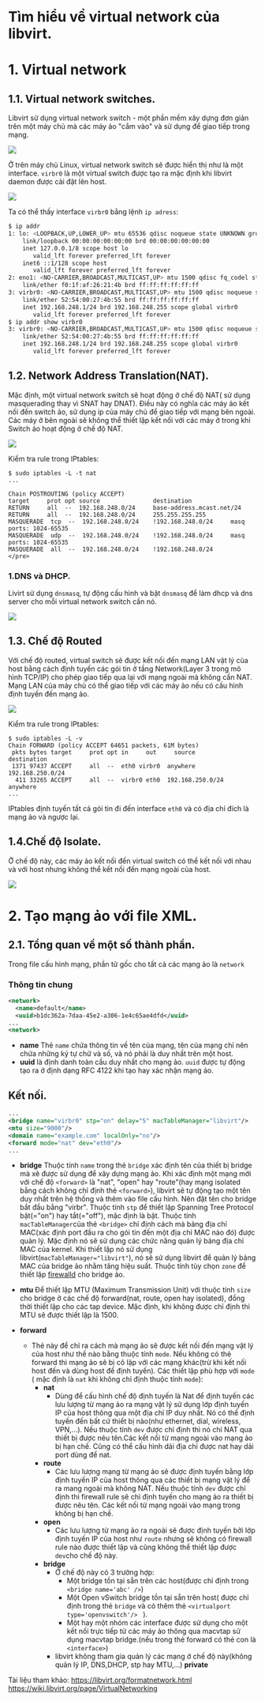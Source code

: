 # Tìm hiểu về virtual network của libvirt.

# 1. Virtual network
## 1.1. Virtual network switches.
Libvirt sử dụng virtual network switch - một phần mềm xây dựng đơn giản trên một máy chủ mà các máy ảo "cắm vào" và sử dụng để giao tiếp trong mạng.

![](https://i.imgur.com/tDMi2UV.png)

Ở trên máy chủ Linux, virtual network switch sẽ được hiển thị như là một interface. `virbr0` là một virtual switch được tạo ra mặc định khi libvirt daemon được cài đặt lên host.

![](https://i.imgur.com/chfrSdl.png)

Ta có thể thấy interface `virbr0` bằng lệnh `ip adress`:
```sh
$ ip addr
1: lo: <LOOPBACK,UP,LOWER_UP> mtu 65536 qdisc noqueue state UNKNOWN group default qlen 1000
    link/loopback 00:00:00:00:00:00 brd 00:00:00:00:00:00
    inet 127.0.0.1/8 scope host lo
       valid_lft forever preferred_lft forever
    inet6 ::1/128 scope host 
       valid_lft forever preferred_lft forever
2: eno1: <NO-CARRIER,BROADCAST,MULTICAST,UP> mtu 1500 qdisc fq_codel state DOWN group default qlen 1000
    link/ether f0:1f:af:26:21:4b brd ff:ff:ff:ff:ff:ff
3: virbr0: <NO-CARRIER,BROADCAST,MULTICAST,UP> mtu 1500 qdisc noqueue state DOWN group default qlen 1000
    link/ether 52:54:00:27:4b:55 brd ff:ff:ff:ff:ff:ff
    inet 192.168.248.1/24 brd 192.168.248.255 scope global virbr0
       valid_lft forever preferred_lft forever
$ ip addr show virbr0
3: virbr0: <NO-CARRIER,BROADCAST,MULTICAST,UP> mtu 1500 qdisc noqueue state DOWN group default qlen 1000
    link/ether 52:54:00:27:4b:55 brd ff:ff:ff:ff:ff:ff
    inet 192.168.248.1/24 brd 192.168.248.255 scope global virbr0
       valid_lft forever preferred_lft forever
```

## 1.2. Network Address Translation(NAT).
Mặc định, một virtual network switch sẽ hoạt động ở chế độ NAT( sử dụng masquerading thay vì SNAT hay DNAT).
Điều này có nghĩa các máy ảo kết nối đến switch ảo, sử dụng ip của máy chủ để giao tiếp với mạng bên ngoài. Các máy ở bên ngoài sẽ không thể thiết lập kết nối với các máy ở trong khi Switch ảo hoạt động ở chế độ NAT.

![](https://i.imgur.com/DnzmFmi.png)

Kiểm tra rule trong IPtables:
```
$ sudo iptables -L -t nat
... 

Chain POSTROUTING (policy ACCEPT)
target     prot opt source               destination         
RETURN     all  --  192.168.248.0/24     base-address.mcast.net/24 
RETURN     all  --  192.168.248.0/24     255.255.255.255     
MASQUERADE  tcp  --  192.168.248.0/24    !192.168.248.0/24     masq ports: 1024-65535
MASQUERADE  udp  --  192.168.248.0/24    !192.168.248.0/24     masq ports: 1024-65535
MASQUERADE  all  --  192.168.248.0/24    !192.168.248.0/24    
</pre>
```
### 1.DNS và DHCP.
Livirt sử dụng `dnsmasq`, tự động cấu hình và bật `dnsmasq` để làm dhcp và dns server cho mỗi virtual network switch cần nó.

![](https://i.imgur.com/RgRRdyX.png)

## 1.3. Chế độ Routed 
Với chế độ routed, virtual switch sẽ được kết nối đến mạng LAN vật lý của host bằng cách định tuyến các gói tin ở tầng Network(Layer 3 trong mô hình TCP/IP) cho phép giao tiếp qua lại với mạng ngoài mà không cần NAT. Mạng LAN của máy chủ có thể giao tiếp với các máy ảo nếu có cấu hình định tuyến đến mạng ảo.

![](https://i.imgur.com/8KX8xus.png)

Kiểm tra rule trong IPtables: 
```
$ sudo iptables -L -v
Chain FORWARD (policy ACCEPT 64651 packets, 61M bytes)
 pkts bytes target     prot opt in     out     source               destination         
 1371 97437 ACCEPT     all  --  eth0 virbr0  anywhere             192.168.250.0/24    
  411 33265 ACCEPT     all  --  virbr0 eth0  192.168.250.0/24     anywhere            
...
```
IPtables định tuyến tất cả gói tin đi đến interface `eth0` và có địa chỉ đích là mạng ảo và ngược lại.


## 1.4.Chế độ Isolate.
Ở chế độ này, các máy ảo kết nối đến virtual switch có thể kết nối với nhau và với host nhưng không thể kết nối đến mạng ngoài của host.


![](https://i.imgur.com/RQzkcWN.png)


# 2. Tạo mạng ảo với file XML.

## 2.1. Tổng quan về một số thành phần.

Trong file cấu hình mạng, phần tử gốc cho tất cả các mạng ảo là `network`

### Thông tin chung
```xml
<network>
  <name>default</name>
  <uuid>b1dc362a-7daa-45e2-a306-1e4c65ae4dfd</uuid>
...
<network>
```
- **name** Thẻ `name` chứa thông tin về tên của mạng, tên của mạng chỉ nên chứa những ký tự chữ và số, và nó phải là duy nhất trên một host.
- **uuid** là định danh toàn cầu duy nhất cho mạng ảo. `uuid` được tự động tạo ra ở định dạng RFC 4122 khi tạo hay xác nhận mạng ảo.


## Kết nối.
```xml
...
<bridge name="virbr0" stp="on" delay="5" macTableManager="libvirt"/>
<mtu size="9000"/>
<domain name="example.com" localOnly="no"/>
<forward mode="nat" dev="eth0"/>
...
```

- **bridge**
    Thuộc tính `name` trong thẻ `bridge` xác định tên của thiết bị bridge mà xẽ được sử dụng để xây dựng mạng ảo. Khi xác định một mạng mới với chế độ `<forward>` là "nat", "open" hay "route"(hay mạng isolated bằng cách không chỉ định thẻ `<forward>`), libvirt sẽ tự động tạo một tên duy nhất trên hệ thống và thêm vào file cấu hình. Nên đặt tên cho bridge bắt đầu bằng "virbr".
    Thuộc tính `stp` để thiết lập Spanning Tree Protocol bật(="on") hay tắt(="off"), mặc định là bật.
    Thuộc tính `macTableManager`của thẻ `<bridge>` chỉ định cách mà bảng địa chỉ MAC(xác định port đầu ra cho gói tin đến một địa chỉ MAC nào đó) được quản lý. Mặc định nó sẽ sử dụng các chức năng quản lý bảng địa chỉ MAC của kernel. Khi thiết lập nó sử dụng libvirt(`macTableManager="libvirt"`), nó sẽ sử dụng libvirt để quản lý bảng MAC của bridge ảo nhằm tăng hiệu suất.
    Thuộc tính tùy chọn `zone` để thiết lập [firewalld](../Linux-Admin/13.Firewalld.md) cho bridge ảo.
- **mtu**
    Để thiết lập MTU (Maximum Transmission Unit) với thuộc tính `size` cho bridge ở các chế độ forward(nat, route, open hay isolated), đồng thời thiết lập cho các tap device. Mặc định, khi không được chỉ định thì MTU sẽ được thiết lập là 1500.

- **forward**
    - Thẻ này để chỉ ra cách mà mạng ảo sẽ được kết nối đến mạng vật lý của host như thế nào bằng thuộc tính `mode`. Nếu không có thẻ forward thì mạng ảo sẽ bị cô lập với các mạng khác(trừ khi kết nối host đến và dùng host để định tuyến). Các thiết lập phù hợp với `mode` ( mặc định là `nat` khi không chỉ định thuộc tính `mode`):
        - **nat**
            - Dùng để cấu hình chế độ định tuyến là Nat để định tuyến các lưu lượng từ mạng ảo ra mạng vật lý sử dụng lớp định tuyến IP của host thông qua một địa chỉ IP duy nhất. Nó có thể định tuyến đến bất cứ thiết bị nào(như ethernet, dial, wireless, VPN,...). Nếu thuộc tính `dev` được chỉ định thì nó chỉ NAT qua thiết bị được nêu tên.Các kết nối từ mạng ngoài vào mạng ảo bị hạn chế. Cũng có thể cấu hình dải địa chỉ được nat hay dải port dùng để nat.
        - **route**
            - Các lưu lượng mạng từ mạng ảo sẽ được định tuyến bằng lớp định tuyến IP của host thông qua các thiết bị mạng vật lý để ra mang ngoài mà không NAT. Nếu thuộc tính `dev` được chỉ định thì firewall rule sẽ chỉ định tuyến cho mạng ảo ra thiết bị được nêu tên. Các kết nối từ mạng ngoài vào mạng trong không bị hạn chế.
        - **open**
            - Các lưu lượng từ mạng ảo ra ngoài sẽ được định tuyến bởi lớp định tuyến IP của host như `route` nhưng sẽ không có firewall rule nào được thiết lập và cũng không thể thiết lập được `dev`cho chế độ này.
        - **bridge**
            - Ở chế độ này có 3 trường hợp:
                - Một bridge tồn tại sẵn trên các host(được chỉ định trong `<bridge name='abc' />`)
                - Một Open vSwitch bridge tồn tại sẵn trên host( được chỉ định trong thẻ `bridge` và có thêm thẻ `<virtualport type='openvswitch'/> ` ).
                - Một hay một nhóm các interface được sử dụng cho một kết nối trực tiếp từ các máy ảo thông qua macvtap sử dụng macvtap bridge.(nếu trong thẻ forward có thẻ con là `<interface>`) 
            - libvirt không tham gia quản lý các mạng ở chế độ này(không quản lý IP, DNS,DHCP, stp hay MTU,...)
        **private**

        



























































Tài liệu tham khảo:
https://libvirt.org/formatnetwork.html
https://wiki.libvirt.org/page/VirtualNetworking